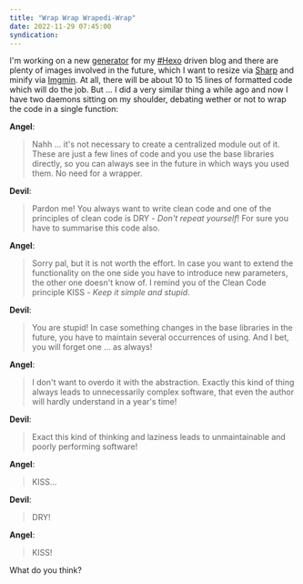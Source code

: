 ```yaml
---
title: "Wrap Wrap Wrapedi-Wrap"
date: 2022-11-29 07:45:00
syndication: 
---
```


I'm working on a new [generator](https://hexo.io/api/generator.html) for my [#Hexo](https://hexo.io/) driven blog and there are plenty of images involved in the future, which I want to resize via [Sharp](https://github.com/lovell/sharp) and minify via [Imgmin](https://github.com/imagemin/imagemin). At all, there will be about 10 to 15 lines of formatted code which will do the job. But ... I did a very similar thing a while ago and now I have two daemons sitting on my shoulder, debating wether or not to wrap the code in a single function:

<!-- more -->

**Angel**:
> Nahh ... it's not necessary to create a centralized module out of it. These are just a few lines of code and you use the base libraries directly, so you can always see in the future in which ways you used them. No need for a wrapper.

**Devil**:
> Pardon me! You always want to write clean code and one of the principles of clean code is DRY - *Don't repeat yourself*! For sure you have to summarise this code also.

**Angel**:
> Sorry pal, but it is not worth the effort. In case you want to extend the functionality on the one side you have to introduce new parameters, the other one doesn't know of. I remind you of the Clean Code principle KISS - *Keep it simple and stupid*.

**Devil**:
> You are stupid! In case something changes in the base libraries in the future, you have to maintain several occurrences of using. And I bet, you will forget one ... as always!

**Angel**:
> I don't want to overdo it with the abstraction. Exactly this kind of thing always leads to unnecessarily complex software, that even the author will hardly understand in a year's time!

**Devil**:
> Exact this kind of thinking and laziness leads to unmaintainable and poorly performing software!

**Angel**:
> KISS...

**Devil**:
> DRY!

**Angel**:
> KISS!

What do you think?